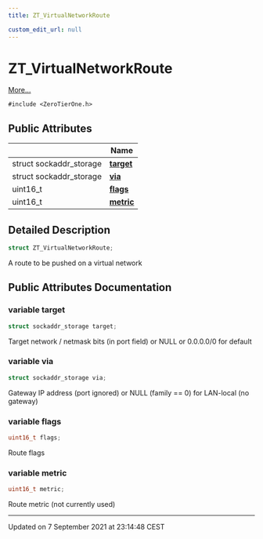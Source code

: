```yaml
---
title: ZT_VirtualNetworkRoute

custom_edit_url: null
---
```


# ZT_VirtualNetworkRoute



 [More...](#detailed-description)


`#include <ZeroTierOne.h>`

## Public Attributes

|                | Name           |
| -------------- | -------------- |
| struct sockaddr_storage | **[target](/autogen/libztcore/classes/struct_z_t___virtual_network_route.md#variable-target)**  |
| struct sockaddr_storage | **[via](/autogen/libztcore/classes/struct_z_t___virtual_network_route.md#variable-via)**  |
| uint16_t | **[flags](/autogen/libztcore/classes/struct_z_t___virtual_network_route.md#variable-flags)**  |
| uint16_t | **[metric](/autogen/libztcore/classes/struct_z_t___virtual_network_route.md#variable-metric)**  |

## Detailed Description

```cpp
struct ZT_VirtualNetworkRoute;
```


A route to be pushed on a virtual network 

## Public Attributes Documentation

### variable target

```cpp
struct sockaddr_storage target;
```


Target network / netmask bits (in port field) or NULL or 0.0.0.0/0 for default 


### variable via

```cpp
struct sockaddr_storage via;
```


Gateway IP address (port ignored) or NULL (family == 0) for LAN-local (no gateway) 


### variable flags

```cpp
uint16_t flags;
```


Route flags 


### variable metric

```cpp
uint16_t metric;
```


Route metric (not currently used) 


-------------------------------

Updated on  7 September 2021 at 23:14:48 CEST